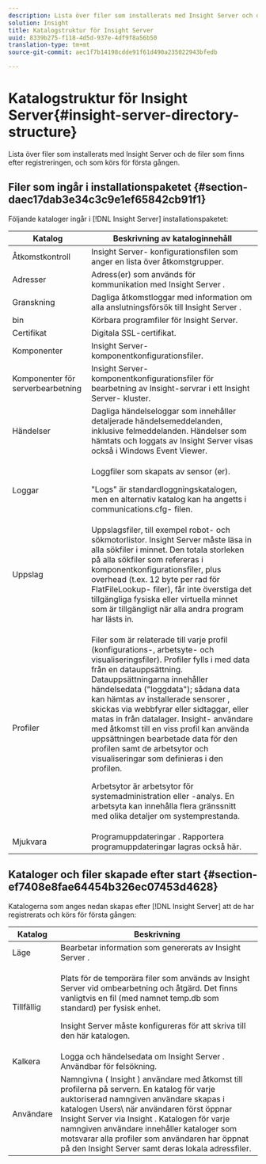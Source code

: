 ```yaml
---
description: Lista över filer som installerats med Insight Server och de filer som finns efter registreringen, och som körs för första gången.
solution: Insight
title: Katalogstruktur för Insight Server
uuid: 8339b275-f118-4d5d-937e-4df9f8a56b50
translation-type: tm+mt
source-git-commit: aec1f7b14198cdde91f61d490a235022943bfedb

---
```



# Katalogstruktur för Insight Server{#insight-server-directory-structure}

Lista över filer som installerats med Insight Server och de filer som finns efter registreringen, och som körs för första gången.

## Filer som ingår i installationspaketet {#section-daec17dab3e34c3c9e1ef65842cb91f1}

Följande kataloger ingår i [!DNL Insight Server] installationspaketet:

<table id="table_CE713A3D671C453A87986E4CD4620EF3"> 
 <thead> 
  <tr> 
   <th colname="col1" class="entry"> Katalog </th> 
   <th colname="col2" class="entry"> Beskrivning av kataloginnehåll </th> 
  </tr> 
 </thead>
 <tbody> 
  <tr> 
   <td colname="col1"> Åtkomstkontroll </td> 
   <td colname="col2"> <span class="keyword"> Insight Server- </span> konfigurationsfilen som anger en lista över åtkomstgrupper. </td> 
  </tr> 
  <tr> 
   <td colname="col1"> Adresser </td> 
   <td colname="col2"> Adress(er) som används för kommunikation med <span class="keyword"> Insight Server </span>. </td> 
  </tr> 
  <tr> 
   <td colname="col1"> Granskning </td> 
   <td colname="col2"> Dagliga åtkomstloggar med information om alla anslutningsförsök till <span class="keyword"> Insight Server </span>. </td> 
  </tr> 
  <tr> 
   <td colname="col1"> bin </td> 
   <td colname="col2"> <span class="keyword"> Körbara programfiler </span> för Insight Server. </td> 
  </tr> 
  <tr> 
   <td colname="col1"> Certifikat </td> 
   <td colname="col2"> Digitala SSL-certifikat. </td> 
  </tr> 
  <tr> 
   <td colname="col1"> Komponenter </td> 
   <td colname="col2"> <span class="keyword"> Insight Server- </span> komponentkonfigurationsfiler. </td> 
  </tr> 
  <tr> 
   <td colname="col1"> Komponenter för serverbearbetning </td> 
   <td colname="col2"> <span class="keyword"> Insight Server- </span> komponentkonfigurationsfiler för bearbetning av <span class="keyword"> Insight-servrar </span> i ett <span class="keyword"> Insight Server- </span> kluster. </td> 
  </tr> 
  <tr> 
   <td colname="col1"> Händelser </td> 
   <td colname="col2"> Dagliga händelseloggar som innehåller detaljerade händelsemeddelanden, inklusive felmeddelanden. Händelser som hämtats och loggats av <span class="keyword"> Insight Server </span> visas också i Windows Event Viewer. </td> 
  </tr> 
  <tr> 
   <td colname="col1"> Loggar </td> 
   <td colname="col2"> <p>Loggfiler som skapats av <span class="wintitle"> sensor </span>(er). </p> <p>"Logs" är standardloggningskatalogen, men en alternativ katalog kan ha angetts i <span class="filepath"> communications.cfg- </span> filen. </p> </td> 
  </tr> 
  <tr> 
   <td colname="col1"> Uppslag </td> 
   <td colname="col2"> Uppslagsfiler, till exempel robot- och sökmotorlistor. <span class="keyword"> Insight Server </span> måste läsa in alla sökfiler i minnet. Den totala storleken på alla sökfiler som refereras i komponentkonfigurationsfiler, plus overhead (t.ex. 12 byte per rad för <span class="filepath"> FlatFileLookup- </span> filer), får inte överstiga det tillgängliga fysiska eller virtuella minnet som är tillgängligt när alla andra program har lästs in. </td> 
  </tr> 
  <tr> 
   <td colname="col1"> Profiler </td> 
   <td colname="col2"> <p>Filer som är relaterade till varje profil (konfigurations-, arbetsyte- och visualiseringsfiler). Profiler fylls i med data från en datauppsättning. Datauppsättningarna innehåller händelsedata ("loggdata"); sådana data kan hämtas av installerade <span class="wintitle"> sensorer </span>, skickas via webbfyrar eller sidtaggar, eller matas in från datalager. <span class="keyword"> Insight- </span> användare med åtkomst till en viss profil kan använda uppsättningen bearbetade data för den profilen samt de arbetsytor och visualiseringar som definieras i den profilen. </p> <p>Arbetsytor är arbetsytor för systemadministration eller -analys. En arbetsyta kan innehålla flera gränssnitt med olika detaljer om systemprestanda. </p> </td> 
  </tr> 
  <tr> 
   <td colname="col1"> Mjukvara </td> 
   <td colname="col2"> <span class="keyword"> Programuppdateringar </span> . Rapportera programuppdateringar lagras också här. </td> 
  </tr> 
 </tbody> 
</table>

## Kataloger och filer skapade efter start {#section-ef7408e8fae64454b326ec07453d4628}

Katalogerna som anges nedan skapas efter [!DNL Insight Server] att de har registrerats och körs för första gången:

<table id="table_89CC9F3E568044C8A0072BF0A6EDCCEF"> 
 <thead> 
  <tr> 
   <th colname="col1" class="entry"> Katalog </th> 
   <th colname="col2" class="entry"> Beskrivning </th> 
  </tr> 
 </thead>
 <tbody> 
  <tr> 
   <td colname="col1"> Läge </td> 
   <td colname="col2"> Bearbetar information som genererats av <span class="keyword"> Insight Server </span>. </td> 
  </tr> 
  <tr> 
   <td colname="col1"> Tillfällig </td> 
   <td colname="col2"> <p>Plats för de temporära filer som används av <span class="keyword"> Insight Server </span> vid ombearbetning och åtgärd. Det finns vanligtvis en fil (med namnet <span class="filepath"> temp.db </span> som standard) per fysisk enhet. </p> <p> <span class="keyword"> Insight Server </span> måste konfigureras för att skriva till den här katalogen. </p> </td> 
  </tr> 
  <tr> 
   <td colname="col1"> Kalkera </td> 
   <td colname="col2"> Logga och händelsedata om <span class="keyword"> Insight Server </span>. Användbar för felsökning. </td> 
  </tr> 
  <tr> 
   <td colname="col1"> Användare </td> 
   <td colname="col2"> Namngivna ( <span class="keyword"> Insight </span>) användare med åtkomst till profilerna på servern. En katalog för varje auktoriserad namngiven användare skapas i katalogen Users\ när användaren först öppnar <span class="keyword"> Insight Server </span> via <span class="keyword"> Insight </span>. Katalogen för varje namngiven användare innehåller kataloger som motsvarar alla profiler som användaren har öppnat på den <span class="keyword"> Insight Server </span> samt deras lokala adressfiler. </td> 
  </tr> 
 </tbody> 
</table>

